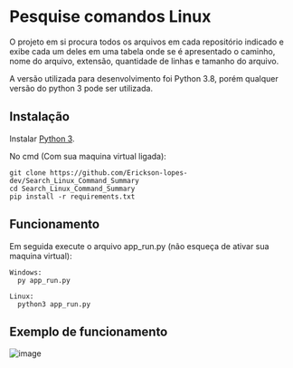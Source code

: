 # <h1>Pesquise comandos Linux</h1>
<p>O projeto em si procura todos os arquivos em cada repositório indicado e exibe cada um deles em uma tabela onde se é apresentado o  caminho, nome do arquivo, extensão, quantidade de linhas e tamanho do arquivo.</p>

<p>A versão utilizada para desenvolvimento foi Python 3.8, porém qualquer versão do python 3 pode ser utilizada.</p>


## Instalação

Instalar [Python 3](https://www.python.org/download/).

No cmd (Com sua maquina virtual ligada):
```
git clone https://github.com/Erickson-lopes-dev/Search_Linux_Command_Summary
cd Search_Linux_Command_Summary
pip install -r requirements.txt
```
## Funcionamento

Em seguida execute o arquivo app_run.py (não esqueça de ativar sua maquina virtual):

```
Windows:
  py app_run.py
  
Linux:
  python3 app_run.py
```
## Exemplo de funcionamento
![image](https://user-images.githubusercontent.com/62525983/107896170-4d30b980-6f14-11eb-948e-bac588aa9870.png)
